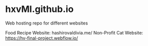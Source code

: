 # hxvMI.github.io
 Web hosting repo for different websites

 Food Recipe Website: hashirovaldivia.me/
 Non-Profit Cat Website: https://hv-final-project.webflow.io/

